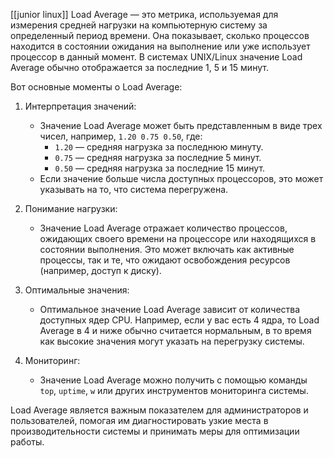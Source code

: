 [[junior linux]]
Load Average — это метрика, используемая для измерения средней нагрузки на компьютерную систему за определенный период времени. Она показывает, сколько процессов находится в состоянии ожидания на выполнение или уже использует процессор в данный момент. В системах UNIX/Linux значение Load Average обычно отображается за последние 1, 5 и 15 минут.

Вот основные моменты о Load Average:

1. Интерпретация значений:
   - Значение Load Average может быть представленным в виде трех чисел, например, `1.20 0.75 0.50`, где:
     - `1.20` — средняя нагрузка за последнюю минуту.
     - `0.75` — средняя нагрузка за последние 5 минут.
     - `0.50` — средняя нагрузка за последние 15 минут.
   - Если значение больше числа доступных процессоров, это может указывать на то, что система перегружена.

2. Понимание нагрузки:
   - Значение Load Average отражает количество процессов, ожидающих своего времени на процессоре или находящихся в состоянии выполнения. Это может включать как активные процессы, так и те, что ожидают освобождения ресурсов (например, доступ к диску).

3. Оптимальные значения:
   - Оптимальное значение Load Average зависит от количества доступных ядер CPU. Например, если у вас есть 4 ядра, то Load Average в 4 и ниже обычно считается нормальным, в то время как высокие значения могут указать на перегрузку системы.

4. Мониторинг:
   - Значение Load Average можно получить с помощью команды `top`, `uptime`, `w` или других инструментов мониторинга системы.

Load Average является важным показателем для администраторов и пользователей, помогая им диагностировать узкие места в производительности системы и принимать меры для оптимизации работы.
